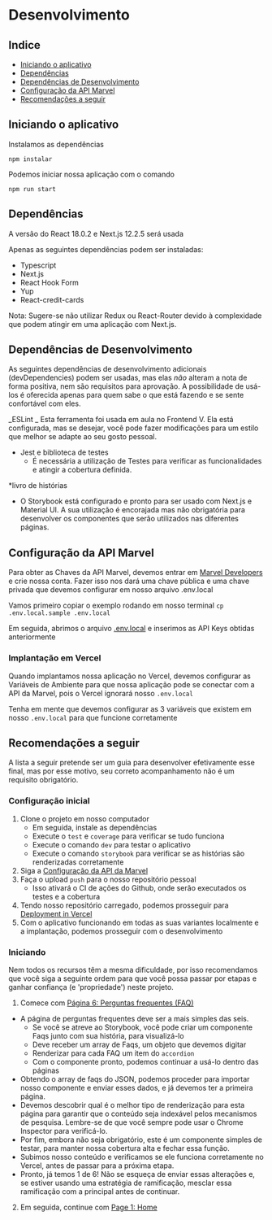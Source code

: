 # Desenvolvimento

## Indice

- [Iniciando o aplicativo](#iniciando-o-aplicativo)
- [Dependências](#dependências)
- [Dependências de Desenvolvimento](#dependências-de-desenvolvimento)
- [Configuração da API Marvel](#configuração-da-api-marvel)
- [Recomendações a seguir](#recomendações-a-seguir)

## Iniciando o aplicativo

Instalamos as dependências

`npm instalar`

Podemos iniciar nossa aplicação com o comando

`npm run start`

## Dependências

A versão do React 18.0.2 e Next.js 12.2.5 será usada

Apenas as seguintes dependências podem ser instaladas:

- Typescript
- Next.js
- React Hook Form
- Yup
- React-credit-cards

Nota: Sugere-se não utilizar Redux ou React-Router devido à complexidade que podem atingir em uma aplicação com Next.js.

## Dependências de Desenvolvimento

As seguintes dependências de desenvolvimento adicionais (devDependencies) podem ser usadas, mas elas _não_ alteram a nota de forma positiva, nem são requisitos para aprovação. A possibilidade de usá-los é oferecida apenas para quem sabe o que está fazendo e se sente confortável com eles.

_ESLint
_ Esta ferramenta foi usada em aula no Frontend V. Ela está configurada, mas se desejar, você pode fazer modificações para um estilo que melhor se adapte ao seu gosto pessoal.

- Jest e biblioteca de testes
  - É necessária a utilização de Testes para verificar as funcionalidades e atingir a cobertura definida.

\*livro de histórias

- O Storybook está configurado e pronto para ser usado com Next.js e Material UI. A sua utilização é encorajada mas não obrigatória para desenvolver os componentes que serão utilizados nas diferentes páginas.

## Configuração da API Marvel

Para obter as Chaves da API Marvel, devemos entrar em [Marvel Developers](https://developer.marvel.com/account)
e crie nossa conta. Fazer isso nos dará uma chave pública e uma chave privada que devemos configurar
em nosso arquivo .env.local

Vamos primeiro copiar o exemplo rodando em nosso terminal
`cp .env.local.sample .env.local`

Em seguida, abrimos o arquivo [.env.local](.env.local) e inserimos as API Keys obtidas anteriormente

### Implantação em Vercel

Quando implantamos nossa aplicação no Vercel, devemos configurar as Variáveis ​​de Ambiente para que nossa aplicação
pode se conectar com a API da Marvel, pois o Vercel ignorará nosso `.env.local`

Tenha em mente que devemos configurar as 3 variáveis ​​que existem em nosso `.env.local` para que funcione corretamente

## Recomendações a seguir

A lista a seguir pretende ser um guia para desenvolver efetivamente esse final, mas por esse motivo, seu correto acompanhamento não é um requisito obrigatório.

### Configuração inicial

1. Clone o projeto em nosso computador
   - Em seguida, instale as dependências
   - Execute o `test` e `coverage` para verificar se tudo funciona
   - Execute o comando `dev` para testar o aplicativo
   - Execute o comando `storybook` para verificar se as histórias são renderizadas corretamente
2. Siga a [Configuração da API da Marvel](#marvel-api-setup)
3. Faça o upload `push` para o nosso repositório pessoal
   - Isso ativará o CI de ações do Github, onde serão executados os testes e a cobertura
4. Tendo nosso repositório carregado, podemos prosseguir para [Deployment in Vercel](#deployment-in-vercel)
5. Com o aplicativo funcionando em todas as suas variantes localmente e a implantação, podemos prosseguir com o desenvolvimento

### Iniciando

Nem todos os recursos têm a mesma dificuldade, por isso recomendamos que você siga a seguinte ordem
para que você possa passar por etapas e ganhar confiança (e 'propriedade') neste projeto.

1. Comece com [Página 6: Perguntas frequentes (FAQ)](/docs/functionalities.md#page-6-frequently-asked-questions-faq)

- A página de perguntas frequentes deve ser a mais simples das seis.
  - Se você se atreve ao Storybook, você pode criar um componente Faqs junto com sua história, para visualizá-lo
  - Deve receber um array de Faqs, um objeto que devemos digitar
  - Renderizar para cada FAQ um item do `accordion`
  - Com o componente pronto, podemos continuar a usá-lo dentro das páginas
- Obtendo o array de faqs do JSON, podemos proceder para importar nosso componente e enviar esses dados, e já devemos ter a primeira página.
- Devemos descobrir qual é o melhor tipo de renderização para esta página para garantir que o conteúdo seja indexável pelos mecanismos de pesquisa. Lembre-se de que você sempre pode usar o Chrome Inspector para verificá-lo.
- Por fim, embora não seja obrigatório, este é um componente simples de testar, para manter nossa cobertura alta e fechar essa função.
- Subimos nosso conteúdo e verificamos se ele funciona corretamente no Vercel, antes de passar para a próxima etapa.
- Pronto, já temos 1 de 6! Não se esqueça de enviar essas alterações e, se estiver usando uma estratégia de ramificação, mesclar essa ramificação com a principal antes de continuar.

2. Em seguida, continue com [Page 1: Home](#page-1-home-page-home)
